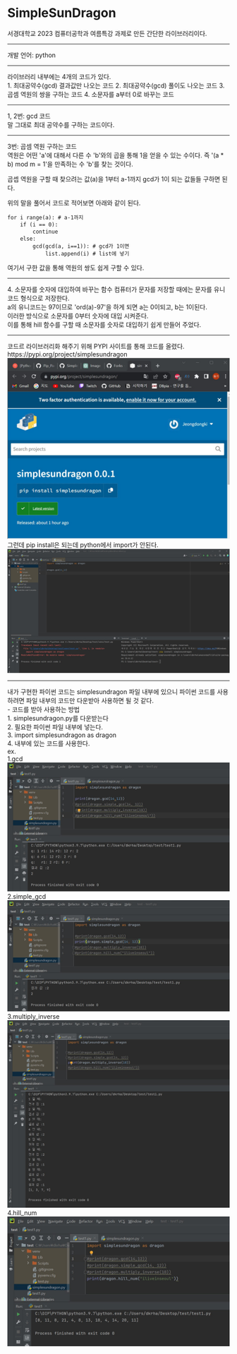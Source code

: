 # SimpleSunDragon
서경대학교 2023 컴퓨터공학과 여름특강 과제로 만든 간단한 라이브러리이다.
<hr/>
개발 언어: python
<hr/>
라이브러리 내부에는 4개의 코드가 있다.<br>
1. 최대공약수(gcd) 결과값만 나오는 코드
2. 최대공약수(gcd) 풀이도 나오는 코드
3. 곱셈 역원의 쌍을 구하는 코드
4. 소문자를 a부터 0로 바꾸는 코드
<hr/>
1, 2번: gcd 코드<br>
말 그대로 최대 공약수를 구하는 코드이다.

<hr/>
3번: 곱셈 역원 구하는 코드<br>
역원은 어떤 'a'에 대해서 다른 수 'b'와의 곱을 통해 1을 얻을 수 있는 수이다. 즉 '(a * b) mod m = 1'을 만족하는 수 'b'를 찾는 것이다.<br>

곱셉 역원을 구할 때 찾으려는 값(a)을 1부터 a-1까지 gcd가 1이 되는 값들들 구하면 된다.<br>

위의 말을 풀어서 코드로 적어보면 아래와 같이 된다.<br>
```
for i range(a): # a-1까지
    if (i == 0):
        continue
    else:
        gcd(gcd(a, i==1)): # gcd가 1이면
            list.append(i) # list에 넣기
```
여기서 구한 값을 통해 역원의 쌍도 쉽게 구할 수 있다.
<hr/>
4. 소문자를 숫자에 대입하여 바꾸는 함수
컴퓨터가 문자를 저장할 때에는 문자를 유니코드 형식으로 저장한다.<br>
a의 유니코드는 97이므로 'ord(a)-97'을 하게 되면 a는 0이되고, b는 1이된다.<br>
이러한 방식으로 소문자를 0부터 숫자에 대입 시켜준다.<br>
이를 통해 hill 함수를 구할 때 소문자를 숫자로 대입하기 쉽게 만들어 주었다.
<hr/>
코드르 라이브러리화 해주기 위해 PYPI 사이트를 통해 코드를 올렸다.
https://pypi.org/project/simplesundragon
<br>
<img src="./img/pypi_uplaod.jpg">
그런데 pip install은 되는데 python에서 import가 안된다.<br>
<img src="./img/pycharm_load.jpg">
<br>
<hr/>
내가 구현한 파이썬 코드는 simplesundragon 파일 내부에 있으니 파이썬 코드를 사용하려면 파일 내부의 코드만 다운받아 사용하면 될 것 같다.<br>
- 코드를 받아 사용하는 방법<br>
1. simplesundragon.py를 다운받는다<br>
2. 필요한 파이썬 파일 내부에 넣는다.<br>
3. import simplesundragon as dragon<br>
4. 내부에 있는 코드를 사용한다.<br>
ex.<br>
1.gcd
<img src="./img/1.jpg">
2.simple_gcd
<img src="./img/2.jpg">
3.multiply_inverse
<img src="./img/3.jpg">
4.hill_num
<img src="./img/4.jpg">
